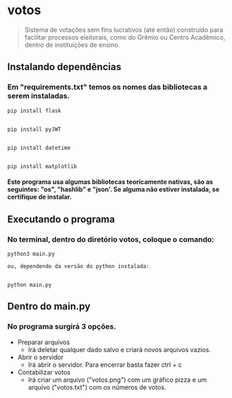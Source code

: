 # votos
> Sistema de votações sem fins lucrativos (até então)  construído para facilitar processos eleitorais, como do Grêmio ou Centro Acadêmico, dentro de instituições de ensino.

## Instalando dependências
### Em "requirements.txt" temos os nomes das bibliotecas a serem instaladas.

    
    pip install flask
    
    
    pip install pyJWT
    
    
    pip install datetime

    
    pip install matplotlib
    
#### Este programa usa algumas bibliotecas teoricamente nativas, são as seguintes: "os", "hashlib" e "json'. Se alguma não estiver instalada, se certifique de instalar.
## Executando o programa

### No terminal, dentro do diretório votos, coloque o comando:
    
    python3 main.py
    
    ou, dependendo da versão do python instalada:

    
    python main.py 
    

## Dentro do main.py 
### No programa surgirá 3 opções.
- Preparar arquivos
  - Irá deletar qualquer dado salvo e criará novos arquivos vazios.
- Abrir o servidor
  - Irá abrir o servidor. Para encerrar basta fazer ctrl + c
- Contabilizar votos
  - Irá criar um arquivo ("votos.png") com um gráfico pizza e um arquivo ("votos.txt") com os números de votos.
